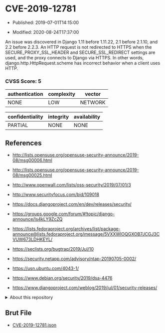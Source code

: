# CVE-2019-12781

- Published: 2019-07-01T14:15:00

- Modified: 2020-08-24T17:37:00

An issue was discovered in Django 1.11 before 1.11.22, 2.1 before 2.1.10, and 2.2 before 2.2.3. An HTTP request is not redirected to HTTPS when the SECURE_PROXY_SSL_HEADER and SECURE_SSL_REDIRECT settings are used, and the proxy connects to Django via HTTPS. In other words, django.http.HttpRequest.scheme has incorrect behavior when a client uses HTTP.

### CVSS Score: **5**

| authentication | complexity | vector |
| --- | --- | --- |
| NONE | LOW | NETWORK |

| confidentiality | integrity | availability |
| --- | --- | --- |
| PARTIAL | NONE | NONE |

## References

* http://lists.opensuse.org/opensuse-security-announce/2019-08/msg00006.html

* http://lists.opensuse.org/opensuse-security-announce/2019-08/msg00025.html

* http://www.openwall.com/lists/oss-security/2019/07/01/3

* http://www.securityfocus.com/bid/109018

* https://docs.djangoproject.com/en/dev/releases/security/

* https://groups.google.com/forum/#!topic/django-announce/Is4kLY9ZcZQ

* https://lists.fedoraproject.org/archives/list/package-announce@lists.fedoraproject.org/message/5VXXWIOQGXOB7JCGJ3CVUW673LDHKEYL/

* https://seclists.org/bugtraq/2019/Jul/10

* https://security.netapp.com/advisory/ntap-20190705-0002/

* https://usn.ubuntu.com/4043-1/

* https://www.debian.org/security/2019/dsa-4476

* https://www.djangoproject.com/weblog/2019/jul/01/security-releases/

<details>
<summary>About this repository</summary> 

  This repository is part of the project [Live Hack CVE](https://github.com/Live-Hack-CVE). Main website can be found [www.live-hack.org](https://www.live-hack.org) 
  
  Made by [Sn0wAlice](https://github.com/Sn0wAlice) for the people that care about security and need to have a feed of the latest CVEs. Hope you enjoy it, don't forget to star the repo and follow me on [Twitter](https://twitter.com/Sn0wAlice) and [Github](https://github.com/Sn0wAlice). And that is my [personnal website](https://www.alice-snow.me/)

  - [Home Page](https://github.com/Live-Hack-CVE)
  - [Framework](https://github.com/Live-Hack-CVE/cve-framework)
  - [CVE database](https://github.com/Live-Hack-CVE/full_database)
  - [Changelog](https://github.com/Live-Hack-CVE/Changelog)
</details>

## Brut File

* [CVE-2019-12781.json](https://raw.githubusercontent.com/Live-Hack-CVE/full_database/main/cves/2019/CVE-2019-12781.json)

